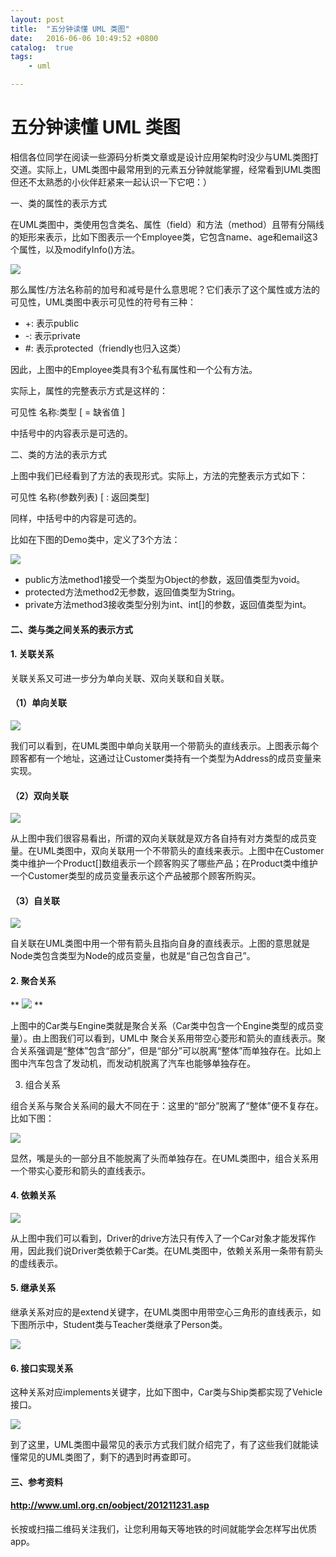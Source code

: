 ```yaml
---
layout: post
title:  "五分钟读懂 UML 类图"
date:   2016-06-06 10:49:52 +0800
catalog:  true
tags:
    - uml

---
```


# 五分钟读懂 UML 类图
 

相信各位同学在阅读一些源码分析类文章或是设计应用架构时没少与UML类图打交道。实际上，UML类图中最常用到的元素五分钟就能掌握，经常看到UML类图但还不太熟悉的小伙伴赶紧来一起认识一下它吧：） 

一、类的属性的表示方式

在UML类图中，类使用包含类名、属性（field）和方法（method）且带有分隔线的矩形来表示，比如下图表示一个Employee类，它包含name、age和email这3个属性，以及modifyInfo()方法。

 <span> ![](http://img2.tuicool.com/Qj6bque.jpg!web) </span> 

那么属性/方法名称前的加号和减号是什么意思呢？它们表示了这个属性或方法的可见性，UML类图中表示可见性的符号有三种：

*   +: 表示public
*   -: 表示private
*   #: 表示protected（friendly也归入这类） 

因此，上图中的Employee类具有3个私有属性和一个公有方法。

实际上，属性的完整表示方式是这样的：

 <div> 

可见性 名称:类型 [ = 缺省值 ]

 </div> 

中括号中的内容表示是可选的。

二、类的方法的表示方式

上图中我们已经看到了方法的表现形式。实际上，方法的完整表示方式如下：

 <div> 

可见性 名称(参数列表) [ : 返回类型]

 </div> 

同样，中括号中的内容是可选的。

比如在下图的Demo类中，定义了3个方法：

 ![](http://img0.tuicool.com/aiIriyy.jpg!web) 

*   public方法method1接受一个类型为Object的参数，返回值类型为void。
*   protected方法method2无参数，返回值类型为String。
*   private方法method3接收类型分别为int、int[]的参数，返回值类型为int。 

#### 二、类与类之间关系的表示方式

#### 1. 关联关系

 <span>关联关系又可进一步分为单向关联、双向关联和自关联。</span> 

#### （1）单向关联

 <span> ![](http://img2.tuicool.com/6zi6z2A.jpg!web) </span> 

我们可以看到，在UML类图中单向关联用一个带箭头的直线表示。上图表示每个顾客都有一个地址，这通过让Customer类持有一个类型为Address的成员变量来实现。

#### （2）双向关联

 <span> ![](http://img0.tuicool.com/ABN3Ej.jpg!web) </span> 

从上图中我们很容易看出，所谓的双向关联就是双方各自持有对方类型的成员变量。在UML类图中，双向关联用一个不带箭头的直线来表示。上图中在Customer类中维护一个Product[]数组表示一个顾客购买了哪些产品；在Product类中维护一个Customer类型的成员变量表示这个产品被那个顾客所购买。

#### （3）自关联

 ![](http://img0.tuicool.com/6jQJjiR.png!web) 

自关联在UML类图中用一个带有箭头且指向自身的直线表示。上图的意思就是Node类包含类型为Node的成员变量，也就是“自己包含自己”。

#### 2. 聚合关系

 <span> ** ![](http://img1.tuicool.com/ZRRRNbb.jpg!web) ** </span> 

 上图中的Car类与Engine类就是聚合关系（Car类中包含一个Engine类型的成员变量）。由上图我们可以看到，UML中 <span>聚合关系用带空心菱形和箭头的直线表示。聚合关系强调是“整体”包含“部分”，但是“部分”可以脱离“整体”而单独存在。比如上图中汽车包含了发动机，而发动机脱离了汽车也能够单独存在。</span> 

3. 组合关系

组合关系与聚合关系间的最大不同在于：这里的“部分”脱离了“整体”便不复存在。比如下图：

 ![](http://img0.tuicool.com/BzYJnyI.jpg!web) 

显然，嘴是头的一部分且不能脱离了头而单独存在。在UML类图中，组合关系用一个带实心菱形和箭头的直线表示。

#### 4. 依赖关系

 <span> ![](http://img0.tuicool.com/q2eui2J.jpg!web) </span> 

从上图中我们可以看到，Driver的drive方法只有传入了一个Car对象才能发挥作用，因此我们说Driver类依赖于Car类。在UML类图中，依赖关系用一条带有箭头的虚线表示。

#### 5. 继承关系

继承关系对应的是extend关键字，在UML类图中用带空心三角形的直线表示，如下图所示中，Student类与Teacher类继承了Person类。 

 ![](http://img1.tuicool.com/YVbEfu.jpg!web) 

#### 6. 接口实现关系

这种关系对应implements关键字，比如下图中，Car类与Ship类都实现了Vehicle接口。

 ![](http://img0.tuicool.com/Mf2UzyB.jpg!web) 

到了这里，UML类图中最常见的表示方式我们就介绍完了，有了这些我们就能读懂常见的UML类图了，剩下的遇到时再查即可。

#### 三、参考资料

#### http://www.uml.org.cn/oobject/201211231.asp

长按或扫描二维码关注我们，让您利用每天等地铁的时间就能学会怎样写出优质app。
 